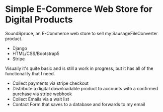 
# Simple E-Commerce Web Store for Digital Products
SoundSpruce, an E-Commerce web store to sell my SausageFileConverter product.
* Django
* HTML/CSS/Bootstrap5
* Stripe

Visually it's quite basic and is still a work in progress, but it has all of the functionality that I need.
* Collect payments via stripe checkout
* Distribute a digital downloadable product to accounts with a confirmed purchase via stripe webhook
* Collect Emails via a wait list
* Contact Form that saves to a database and forwards to my email
